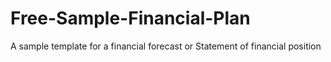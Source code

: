 # Free-Sample-Financial-Plan
A sample template for a financial forecast or Statement of financial position
